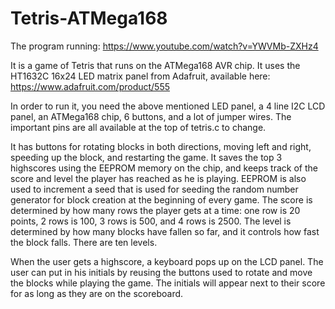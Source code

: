 # Tetris-ATMega168

The program running:
https://www.youtube.com/watch?v=YWVMb-ZXHz4

It is a game of Tetris that runs on the ATMega168 AVR chip. It uses the HT1632C 16x24 LED matrix panel from Adafruit, available here: https://www.adafruit.com/product/555

In order to run it, you need the above mentioned LED panel, a 4 line I2C LCD panel, an ATMega168 chip, 6 buttons, and a lot of jumper wires. The important pins are all available at the top of tetris.c to change. 

It has buttons for rotating blocks in both directions, moving left and right, speeding up the block, and restarting the game. It saves the top 3 highscores using the EEPROM memory on the chip, and keeps track of the score and level the player has reached as he is playing. EEPROM is also used to increment a seed that is used for seeding the random number generator for block creation at the beginning of every game. The score is determined by how many rows the player gets at a time: one row is 20 points, 2 rows is 100, 3 rows is 500, and 4 rows is 2500. The level is determined by how many blocks have fallen so far, and it controls how fast the block falls. There are ten levels.

When the user gets a highscore, a keyboard pops up on the LCD panel. The user can put in his initials by reusing the buttons used to rotate and move the blocks while playing the game. The initials will appear next to their score for as long as they are on the scoreboard.  
